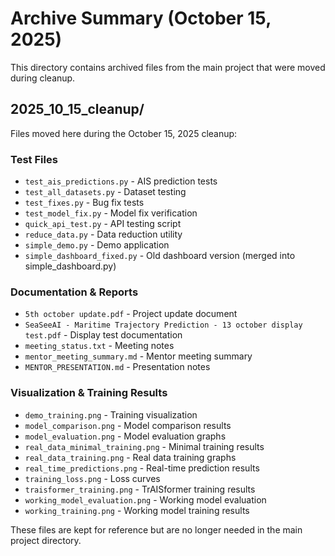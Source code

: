 # Archive Summary (October 15, 2025)

This directory contains archived files from the main project that were moved during cleanup.

## 2025_10_15_cleanup/
Files moved here during the October 15, 2025 cleanup:

### Test Files
- `test_ais_predictions.py` - AIS prediction tests
- `test_all_datasets.py` - Dataset testing
- `test_fixes.py` - Bug fix tests
- `test_model_fix.py` - Model fix verification
- `quick_api_test.py` - API testing script
- `reduce_data.py` - Data reduction utility
- `simple_demo.py` - Demo application
- `simple_dashboard_fixed.py` - Old dashboard version (merged into simple_dashboard.py)

### Documentation & Reports
- `5th october update.pdf` - Project update document
- `SeaSeeAI - Maritime Trajectory Prediction - 13 october display test.pdf` - Display test documentation
- `meeting_status.txt` - Meeting notes
- `mentor_meeting_summary.md` - Mentor meeting summary
- `MENTOR_PRESENTATION.md` - Presentation notes

### Visualization & Training Results
- `demo_training.png` - Training visualization
- `model_comparison.png` - Model comparison results
- `model_evaluation.png` - Model evaluation graphs
- `real_data_minimal_training.png` - Minimal training results
- `real_data_training.png` - Real data training graphs
- `real_time_predictions.png` - Real-time prediction results
- `training_loss.png` - Loss curves
- `traisformer_training.png` - TrAISformer training results
- `working_model_evaluation.png` - Working model evaluation
- `working_training.png` - Working model training results

These files are kept for reference but are no longer needed in the main project directory.